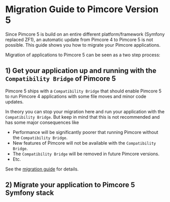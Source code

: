 # Migration Guide to Pimcore Version 5

Since Pimcore 5 is build on an entire different platform/framework (Symfony replaced ZF1), an automatic update from 
Pimcore 4 to Pimcore 5 is not possible.
This guide shows you how to migrate your Pimcore applications.


Migration of applications to Pimcore 5 can be seen as a two step process: 

## 1) Get your application up and running with the `Compatibility Bridge` of Pimcore 5 
Pimcore 5 ships with a `Compatibility Bridge` that should enable Pimcore 5 to run Pimcore 4 applications with some file 
 moves and minor code updates.
 
In theory you can stop your migration here and run your application with the `Compatibility Bridge`. But keep in mind that
this is not recommended and has some major consequences like
- Performance will be significantly poorer that running Pimcore without the `Compatibility Bridge`. 
- New features of Pimcore will not be available with the `Compatibility Bridge`. 
- The `Compatibility Bridge` will be removed in future Pimcore versions.
- Etc. 

See the [migration guide](./02_Migrate_for_Compatibility_Bridge.md) for details. 

## 2) Migrate your application to Pimcore 5 Symfony stack


 
 